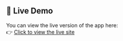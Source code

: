 ## 🚀 Live Demo

You can view the live version of the app here:  
👉 [Click to view the live site](https://dimawari.github.io/appdev1-midterm-exam/)
